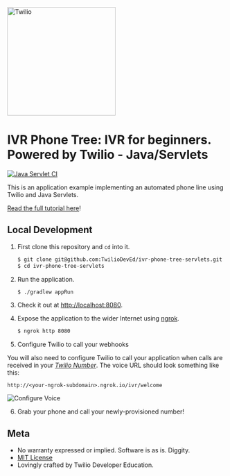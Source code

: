 <a href="https://www.twilio.com">
  <img src="https://static0.twilio.com/marketing/bundles/marketing/img/logos/wordmark-red.svg" alt="Twilio" width="250" />
</a>

# IVR Phone Tree: IVR for beginners. Powered by Twilio - Java/Servlets

[![Java Servlet CI](https://github.com/TwilioDevEd/ivr-phone-tree-servlets/actions/workflows/gradle.yml/badge.svg)](https://github.com/TwilioDevEd/ivr-phone-tree-servlets/actions/workflows/gradle.yml)

This is an application example implementing an automated phone line using Twilio
and Java Servlets.

[Read the full tutorial here](https://www.twilio.com/docs/tutorials/walkthrough/ivr-phone-tree/java/servlets)!

## Local Development

1. First clone this repository and `cd` into it.

   ```bash
   $ git clone git@github.com:TwilioDevEd/ivr-phone-tree-servlets.git
   $ cd ivr-phone-tree-servlets
   ```

2. Run the application.

   ```bash
   $ ./gradlew appRun
   ```

3. Check it out at [http://localhost:8080](http://localhost:8080).

4. Expose the application to the wider Internet using [ngrok](https://ngrok.com/).

   ```bash
   $ ngrok http 8080
   ```

1. Configure Twilio to call your webhooks

  You will also need to configure Twilio to call your application when calls are
  received in your [*Twilio Number*](https://www.twilio.com/user/account/messaging/phone-numbers).
  The voice URL should look something like this:

  ```
  http://<your-ngrok-subdomain>.ngrok.io/ivr/welcome
  ```

  ![Configure Voice](https://s3.amazonaws.com/com.twilio.prod.twilio-docs/images/ivr-webhook.width-800.png)

6. Grab your phone and call your newly-provisioned number!


## Meta

* No warranty expressed or implied. Software is as is. Diggity.
* [MIT License](http://www.opensource.org/licenses/mit-license.html)
* Lovingly crafted by Twilio Developer Education.
